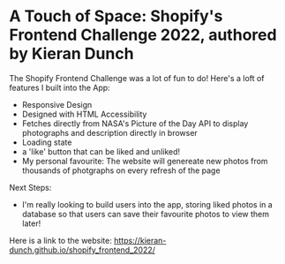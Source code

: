 # A Touch of Space: Shopify's Frontend Challenge 2022, authored by Kieran Dunch

The Shopify Frontend Challenge was a lot of fun to do! Here's a loft of features I built into the App:
- Responsive Design
- Designed with HTML Accessibility 
- Fetches directly from NASA's Picture of the Day API to display photographs and description directly in browser
- Loading state
- a 'like' button that can be liked and unliked!
- My personal favourite: The website will genereate new photos from thousands of photgraphs on every refresh of the page

Next Steps:
- I'm really looking to build users into the app, storing liked photos in a database so that users can save their favourite photos to view them later!

Here is a link to the website: https://kieran-dunch.github.io/shopify_frontend_2022/

